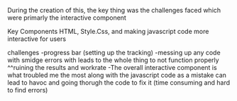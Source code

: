 During the creation of this, the key thing was the challenges faced which were primarly the interactive
component

Key Components
HTML, Style.Css, and making javascript code more interactive for users

challenges
-progress bar (setting up the tracking)
-messing up any code with smidge errors with leads to the whole thing to not function properly
^^ruining the results and workrate 
-The overall interactive component is what troubled me the most along with the javascript code as 
a mistake can lead to havoc and going thorugh the code to fix it (time consuming and hard to find errors)
